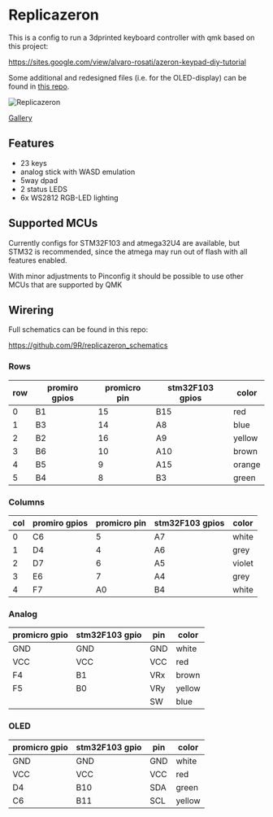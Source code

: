 
# Replicazeron

This is a config to run a 3dprinted keyboard controller with qmk based on this project:

https://sites.google.com/view/alvaro-rosati/azeron-keypad-diy-tutorial

Some additional and redesigned files (i.e. for the OLED-display) can be found in [this repo](https://github.com/9R/replicazeron).

![Replicazeron](https://i.imgur.com/WTys4SM.jpg)

[Gallery](https://imgur.com/a/2qlEPVl)

## Features

 * 23 keys
 * analog stick with WASD emulation
 * 5way dpad
 * 2 status LEDS
 * 6x WS2812 RGB-LED lighting

## Supported MCUs

Currently configs for STM32F103 and atmega32U4 are available, but STM32 is recommended, since the atmega may run out of flash with all features enabled.

With minor adjustments to Pinconfig it should be possible to use other MCUs that are supported by QMK


## Wirering

Full schematics can be found in this repo:

https://github.com/9R/replicazeron_schematics

### Rows
|row| promiro gpios | promicro pin | stm32F103 gpios |   color |
|---|---------------|--------------|-----------------|---------|
| 0 |          B1   |          15  |          B15    |  red    |
| 1 |          B3   |          14  |           A8    |  blue   |
| 2 |          B2   |          16  |           A9    |  yellow |
| 3 |          B6   |          10  |          A10    |  brown  |
| 4 |          B5   |           9  |          A15    |  orange |
| 5 |          B4   |           8  |           B3    |  green  |

### Columns
|col| promiro gpios | promicro pin | stm32F103 gpios |  color  |
|---|---------------|--------------|-----------------|---------|
| 0 |         C6    |            5 |          A7     |  white  |
| 1 |         D4    |            4 |          A6     |  grey   |
| 2 |         D7    |            6 |          A5     |  violet |
| 3 |         E6    |            7 |          A4     |  grey   |
| 4 |         F7    |           A0 |          B4     |  white  |

### Analog
| promicro gpio | stm32F103 gpio | pin | color |
|---------------|----------------|-----|-------|
|          GND  |           GND  | GND | white |
|          VCC  |           VCC  | VCC | red   |
|          F4   |           B1   | VRx | brown |
|          F5   |           B0   | VRy | yellow|
|               |                | SW  | blue  |

### OLED
| promicro gpio | stm32F103 gpio | pin | color |
|---------------|----------------|-----|-------|
|          GND  |           GND  | GND | white |
|          VCC  |           VCC  | VCC | red   |
|           D4  |           B10  | SDA | green |
|           C6  |           B11  | SCL | yellow|
